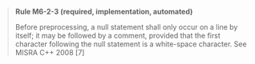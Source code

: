 > **Rule M6-2-3 (required, implementation, automated)**
>
> Before preprocessing, a null statement shall only occur on a line by itself;
> it may be followed by a comment, provided that the first character
> following the null statement is a white-space character.
> See MISRA C++ 2008 [7]
